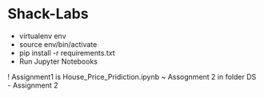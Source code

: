 # Shack-Labs

  - virtualenv env
  - source env/bin/activate
  - pip install -r requirements.txt
  - Run Jupyter Notebooks

! Assignment1 is House_Price_Pridiction.ipynb 
~ Assognment 2 in folder DS - Assignment 2 
